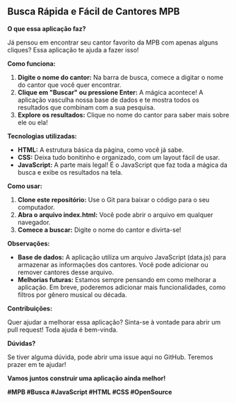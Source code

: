 ## **Busca Rápida e Fácil de Cantores MPB**

**O que essa aplicação faz?**

Já pensou em encontrar seu cantor favorito da MPB com apenas alguns cliques? Essa aplicação te ajuda a fazer isso! 

**Como funciona:**

1. **Digite o nome do cantor:** Na barra de busca, comece a digitar o nome do cantor que você quer encontrar.
2. **Clique em "Buscar" ou pressione Enter:** A mágica acontece! A aplicação vasculha nossa base de dados e te mostra todos os resultados que combinam com a sua pesquisa.
3. **Explore os resultados:** Clique no nome do cantor para saber mais sobre ele ou ela!

**Tecnologias utilizadas:**

* **HTML:** A estrutura básica da página, como você já sabe.
* **CSS:** Deixa tudo bonitinho e organizado, com um layout fácil de usar.
* **JavaScript:** A parte mais legal! É o JavaScript que faz toda a mágica da busca e exibe os resultados na tela.

**Como usar:**

1. **Clone este repositório:** Use o Git para baixar o código para o seu computador.
2. **Abra o arquivo index.html:** Você pode abrir o arquivo em qualquer navegador.
3. **Comece a buscar:** Digite o nome do cantor e divirta-se!

**Observações:**

* **Base de dados:** A aplicação utiliza um arquivo JavaScript (data.js) para armazenar as informações dos cantores. Você pode adicionar ou remover cantores desse arquivo.
* **Melhorias futuras:** Estamos sempre pensando em como melhorar a aplicação. Em breve, poderemos adicionar mais funcionalidades, como filtros por gênero musical ou década.

**Contribuições:**

Quer ajudar a melhorar essa aplicação? Sinta-se à vontade para abrir um pull request! Toda ajuda é bem-vinda. 

**Dúvidas?**

Se tiver alguma dúvida, pode abrir uma issue aqui no GitHub. Teremos prazer em te ajudar!

**Vamos juntos construir uma aplicação ainda melhor!** 

**#MPB #Busca #JavaScript #HTML #CSS #OpenSource**

